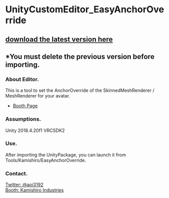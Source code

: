 # UnityCustomEditor_EasyAnchorOverride
## [download the latest version here](https://github.com/AoiKamishiro/UnityCustomEditor_EasyAnchorOverride/releases)
## *You must delete the previous version before importing.  
### About Editor.
This is a tool to set the AnchorOverride of the SkinnedMeshRenderer / MeshRenderer for your avatar.
* [Booth Page](https://kamishirolab.booth.pm/items/2494327)
### Assumptions.
Unity 2018.4.20f1
VRCSDK2
### Use.
After importing the UnityPackage, you can launch it from Tools/Kamishiro/EasyAnchorOverride. 
### Contact.
[Twitter: @aoi3192](https://twitter.com/aoi3192)  
[Booth: Kamishiro Industries](https://kamishirolab.booth.pm/)  